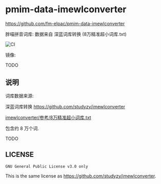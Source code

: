 # pmim-data-imewlconverter

<https://github.com/fm-elpac/pmim-data-imewlconverter>

胖喵拼音词库: 数据来自 深蓝词库转换 (8万精准超小词库.txt)

![CI](https://github.com/fm-elpac/pmim-data-imewlconverter/actions/workflows/ci.yml/badge.svg)

镜像:

TODO

## 说明

词库数据来源:

深蓝词库转换 <https://github.com/studyzy/imewlconverter>

[imewlconverter/参考/8万精准超小词库.txt](https://github.com/studyzy/imewlconverter/blob/master/%E5%8F%82%E8%80%83/8%E4%B8%87%E7%B2%BE%E5%87%86%E8%B6%85%E5%B0%8F%E8%AF%8D%E5%BA%93.txt)

包含约 8 万个词.

TODO

## LICENSE

`GNU General Public License v3.0 only`

This is the same license as <https://github.com/studyzy/imewlconverter>.
